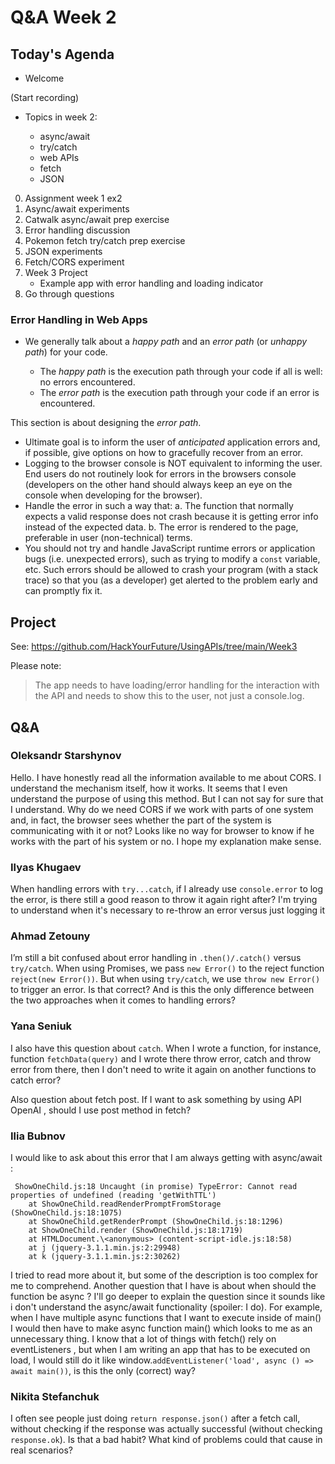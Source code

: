 <!-- cSpell:disable -->

# Q&A Week 2

## Today's Agenda

- Welcome

(Start recording)

- Topics in week 2:

  - async/await
  - try/catch
  - web APIs
  - fetch
  - JSON

0. Assignment week 1 ex2
1. Async/await experiments
2. Catwalk async/await prep exercise
3. Error handling discussion
4. Pokemon fetch try/catch prep exercise
5. JSON experiments
6. Fetch/CORS experiment
7. Week 3 Project
   - Example app with error handling and loading indicator
8. Go through questions

### Error Handling in Web Apps

- We generally talk about a _happy path_ and an _error path_ (or _unhappy path_) for your code.

  - The _happy path_ is the execution path through your code if all is well: no errors encountered.
  - The _error path_ is the execution path through your code if an error is encountered.

This section is about designing the _error path_.

- Ultimate goal is to inform the user of _anticipated_ application errors and, if possible, give options on how to gracefully recover from an error.
- Logging to the browser console is NOT equivalent to informing the user. End users do not routinely look for errors in the browsers console (developers on the other hand should always keep an eye on the console when developing for the browser).
- Handle the error in such a way that:
  a. The function that normally expects a valid response does not crash because it is getting error info instead of the expected data.
  b. The error is rendered to the page, preferable in user (non-technical) terms.
- You should not try and handle JavaScript runtime errors or application bugs (i.e. unexpected errors), such as trying to modify a `const` variable, etc. Such errors should be allowed to crash your program (with a stack trace) so that you (as a developer) get alerted to the problem early and can promptly fix it.

## Project

See: <https://github.com/HackYourFuture/UsingAPIs/tree/main/Week3>

Please note:

> The app needs to have loading/error handling for the interaction with the API and needs to show this to the user, not just a console.log.

## Q&A

### Oleksandr Starshynov

Hello. I have honestly read all the information available to me about CORS. I understand the mechanism itself, how it works. It seems that I even understand the purpose of using this method. But I can not say for sure that I understand. Why do we need CORS if we work with parts of one system and, in fact, the browser sees whether the part of the system is communicating with it or not? Looks like no way for browser to know if he works with the part of his system or no.
I hope my explanation make sense.

### Ilyas Khugaev

When handling errors with `try...catch`, if I already use `console.error` to log the error, is there still a good reason to throw it again right after? I'm trying to understand when it's necessary to re-throw an error versus just logging it

### Ahmad Zetouny

I’m still a bit confused about error handling in `.then()/.catch()` versus `try/catch`. When using Promises, we pass `new Error()` to the reject function `reject(new Error())`. But when using `try/catch`, we use `throw new Error()` to trigger an error. Is that correct? And is this the only difference between the two approaches when it comes to handling errors?

### Yana Seniuk

I also have this question about `catch`.
When I wrote a function, for instance,  function `fetchData(query)` and I wrote there throw error, catch and throw error from there, then I don't need to write it again on another functions to catch error?

Also question about fetch post. If I want to ask something by using API OpenAI , should I use post method in fetch?

### Ilia Bubnov

I would like to ask about this error that I am always getting with async/await :

```text
 ShowOneChild.js:18 Uncaught (in promise) TypeError: Cannot read properties of undefined (reading 'getWithTTL')
    at ShowOneChild.readRenderPromptFromStorage (ShowOneChild.js:18:1075)
    at ShowOneChild.getRenderPrompt (ShowOneChild.js:18:1296)
    at ShowOneChild.render (ShowOneChild.js:18:1719)
    at HTMLDocument.\<anonymous> (content-script-idle.js:18:58)
    at j (jquery-3.1.1.min.js:2:29948)
    at k (jquery-3.1.1.min.js:2:30262)
```

I tried to read more about it, but some of the description is too complex for me to comprehend.
Another question that I have is about when should the function be async ? I'll go deeper to explain the question since it sounds like i don't understand the async/await functionality (spoiler: I do). For example, when I have multiple async functions that I want to execute inside of main() I would then have to make async function main() which looks to me as an unnecessary thing. I know that a lot of things with fetch() rely on eventListeners , but when I am writing an app that has to be executed on load, I would still do it like window.`addEventListener('load', async () => await main())`, is this the only (correct) way?

### Nikita Stefanchuk

I often see people just doing `return response.json()` after a fetch call, without checking if the response was actually successful (without checking `response.ok`). Is that a bad habit? What kind of problems could that cause in real scenarios?
